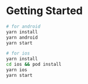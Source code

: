 
# Getting Started

```bash
# for android
yarn install
yarn android
yarn start

# for ios
yarn install
cd ios && pod install
yarn ios
yarn start
```

